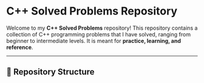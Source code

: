 # C++ Solved Problems Repository

Welcome to my **C++ Solved Problems** repository! This repository contains a collection of C++ programming problems that I have solved, ranging from beginner to intermediate levels. It is meant for **practice, learning, and reference**.

---

## 📂 Repository Structure
